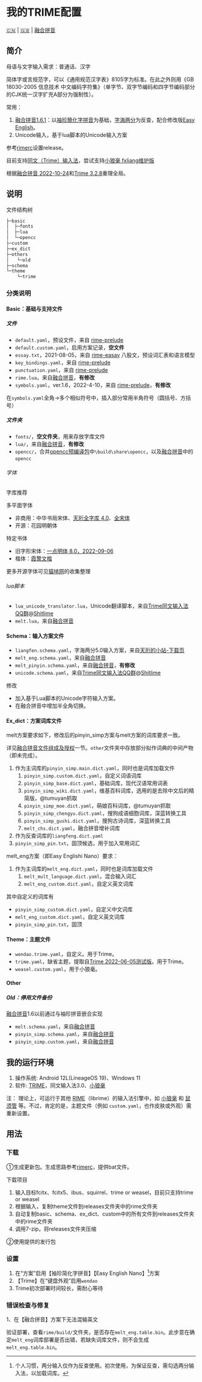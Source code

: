 # 我的TRIME配置

[:cn:](README.md) | [:gb:](README_en.md) | [融合拼音](Original_README.md)

## 简介

母语与文字输入需求：普通话、汉字

简体字或言规范字，可以《通用规范汉字表》8105字为标准。在此之外则用《GB 18030-2005 信息技术 中文编码字符集》（单字节、双字节编码和四字节编码部分的CJK统一汉字扩充A部分为强制性）。

常用：

1. [融合拼音1.6.1](https://github.com/tumuyan/rime-melt)：以[袖珍簡化字拼音](https://github.com/rime/rime-pinyin-simp)为基础，[字海两分](http://cheonhyeong.com/Simplified/download.html)为反查，配合修改版[Easy English](https://github.com/BlindingDark/rime-easy-en)。
2. Unicode输入，基于lua脚本的Unicode输入方案

参考[rimerc](https://github.com/Bambooin/rimerc)设置release。

目前支持[同文（Trime）输入法](https://github.com/osfans/trime/releases)，尝试支持[小狼毫 fxliang维护版](https://github.com/fxliang/weasel/releases)

根据[融合拼音 2022-10-24](https://github.com/tumuyan/rime-melt/releases)和[Trime 3.2.8](https://github.com/osfans/trime/releases/tag/v3.2.8)重理全局。

## 说明

文件结构树

```cmd
├─basic
│  ├─fonts
│  ├─lua
│  └─opencc
├─custom
├─ex_dict
├─others
│   └─old
├─schema
└─theme
    └─trime
```

### 分类说明

#### Basic：基础与支持文件

##### 文件

- `default.yaml`，预设文件，来自 [rime-prelude](https://github.com/rime/rime-prelude)
- `default.custom.yaml`，启用方案记录，**空文件**
- `essay.txt`，2021-08-05，来自 [rime-easay](https://github.com/rime/rime-essay) 八股文，预设词汇表和语言模型
- `key_bindings.yaml`，来自 [rime-prelude](https://github.com/rime/rime-prelude)
- `punctuation.yaml`，来自 [rime-prelude](https://github.com/rime/rime-prelude)
- `rime.lua`，来自[融合拼音](https://github.com/tumuyan/rime-melt)，**有修改**
- `symbols.yaml`，ver.1.6，2022-4-10，来自 [rime-prelude](https://github.com/rime/rime-prelude)，**有修改**

在`symbols.yaml`全角→多个相似符号中，插入部分常用半角符号（圆括号、方括号）

##### 文件夹

- `fonts/`，**空文件夹**，用来存放字库文件
- `lua/`，来自[融合拼音](https://github.com/tumuyan/rime-melt)，**有修改**
- `opencc/`，合并[opencc预编译包](https://github.com/BYVoid/OpenCC/wiki/Download#prebuild-%E9%A0%90%E7%B7%A8%E8%AD%AF)中`\build\share\opencc`，以及[融合拼音](https://github.com/tumuyan/rime-melt)中的`opencc`

###### 字体

字库推荐

多平面字体

- 非商用：中华书局宋体、[天珩全字库 4.0](http://cheonhyeong.com/Simplified/download.html)、[全宋体](https://fgwang.blogspot.com/)
- 开源：花园明朝体

特定书体

- 旧字形宋体：[一点明体 8.0，2022-09-06](https://github.com/ichitenfont/I.Ming)
- 楷体：[霞鹜文楷](https://github.com/lxgw/LxgwWenKai)

更多开源字体可见[猫啃网](https://www.maoken.com/)的收集整理

###### lua脚本

- `lua_unicode_translator.lua`，Unicode翻译脚本，来自[Trime同文输入法QQ群](458845988)@[Shitlime](1753102572)
- `melt.lua`，来自[融合拼音](https://github.com/tumuyan/rime-melt)

#### Schema：输入方案文件

- `liangfen.schema.yaml`，字海两分5.0输入方案，来自[天珩的小站-下载页](http://cheonhyeong.com/Simplified/download.html)
- `melt_eng.schema.yaml`，来自[融合拼音](https://github.com/tumuyan/rime-melt)
- `melt_pinyin.schema.yaml`，来自[融合拼音](https://github.com/tumuyan/rime-melt)，**有修改**
- `unicode.schema.yaml`，来自[Trime同文输入法QQ群](458845988)@[Shitlime](1753102572)

修改

- 加入基于Lua脚本的Unicode字符输入方案。
- 在融合拼音中增加半全角切换。

#### Ex_dict：方案词库文件

melt方案要求如下，修改后的pinyin_simp方案与melt方案的词库要求一致。

详见[融合拼音](Original_README.md)[文件组成及授权](https://github.com/tumuyan/rime-melt#文件组成及授权)一节。`other`文件夹中存放部分拟作词典的中间产物（即未完成）。

1. 作为主词库的`pinyin_simp.main.dict.yaml`，同时也是词库加载文件
   1. `pinyin_simp.custom.dict.yaml`，自定义词语词库
   2. `pinyin_simp_base.dict.yaml`，基础词库，现代汉语常用词表
   3. `pinyin_simp_wiki.dict.yaml`，维基百科词库，选用的是去除中文后的精简版，@tumuyan抓取
   4. `pinyin_simp_moe.dict.yaml`，萌娘百科词库，@tumuyan抓取
   5. `pinyin_simp_chengyu.dict.yaml`，搜狗成语细胞词库，深蓝转换工具
   6. `pinyin_simp_gushi.dict.yaml`，搜狗古诗词库，深蓝转换工具
   7. `melt_chs.dict.yaml`，融合拼音增补词库
2. 作为反查词库的`liangfeng.dict.yaml`
3. `pinyin_simp_pin.txt`，固顶候选，用于加入常用词汇

melt_eng方案（即Easy Englishi Nano）要求：

1. 作为主词库的`melt_eng.dict.yaml`，同时也是词库加载文件
     1. `melt_mult_language.dict.yaml`，混合输入词汇
     2. `melt_eng_custom.dict.yaml`，自定义英文词库

其中自定义的词库有

- `pinyin_simp_custom.dict.yaml`，自定义中文词库
- `melt_eng_custom.dict.yaml`，自定义英文词库
- `pinyin_simp_pin.txt`，固顶

#### Theme：主题文件

- `wendao.trime.yaml`，自定义。用于Trime。
- `trime.yaml`，缺省主题，提取自[Trime 2022-06-05测试版](https://github.com/osfans/trime/actions/runs/2443077838)。用于Trime。
- `weasel.custom.yaml`，用于小狼毫。

#### Other

##### Old：停用文件备份

[融合拼音](https://github.com/tumuyan/rime-melt)1.6以前通过与袖珍拼音嵌合实现

- `melt.schema.yaml`，来自[融合拼音](https://github.com/tumuyan/rime-melt)
- `pinyin_simp.schema.yaml`，来自[融合拼音](https://github.com/tumuyan/rime-melt)
- `pinyin_simp.custom.yaml`，来自[融合拼音](https://github.com/tumuyan/rime-melt)

## 我的运行环境


1. 操作系统: Android 12L(LineageOS 19)、Windows 11
2. 软件: [TRIME](https://github.com/osfans/trime)，同文输入法3.0、[小狼毫](https://github.com/fxliang/weasel/releases)

注： 理论上，可运行于其他 [RIME](https://rime.im)（librime）的输入法引擎中，如 [小狼毫](https://github.com/rime/weasel) 和 [鼠须管](https://github.com/rime/squirrel) 等。不过，肯定的是，主题文件（例如 `custom.yaml`，也作皮肤或外观）需重新设置。

## 用法

### 下载

①生成更新包。生成思路参考[rimerc](https://github.com/Bambooin/rimerc)，提供bat文件。

下载项目

1. 输入目标fcitx、fcitx5、ibus、squirrel、trime or weasel，目前只支持trime or weasel
2. 根据输入，复制theme文件到releases文件夹中的rime文件夹
3. 自动复制basic、schema、ex_dict、custom中的所有文件到releases文件夹中的rime文件夹
4. 调用7-zip，将releases文件夹压缩

②使用提供的发行包

### 设置

1. 在“方案”启用【袖珍简化字拼音】【Easy English Nano】[^2]方案
1. 【Trime】在“键盘外观”启用`wendao`
1. Trime初次部署时间较长，需耐心等待

### 错误检查与修复

1、在【融合拼音】方案下无法混输英文

验证部署，查看`rime/build/`文件夹，是否存在`melt_eng.table.bin`。此步意在确定`melt_eng`词库部署是否出错，若缺失词库文件，则不会生成`melt_eng.table.bin`。

[^2]: 个人习惯，两分输入仅作为反查使用。初次使用，为保证反查，需勾选两分输入法，以加载词库。
